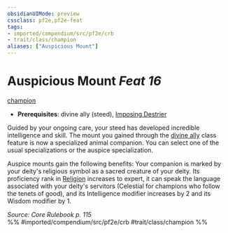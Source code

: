 ```yaml
---
obsidianUIMode: preview
cssclass: pf2e,pf2e-feat
tags:
- imported/compendium/src/pf2e/crb
- trait/class/champion
aliases: ["Auspicious Mount"]
---
```

# Auspicious Mount  *Feat 16*  
[champion](rules/traits/champion.md)  

- **Prerequisites**: divine ally (steed), [Imposing Destrier](imposing-destrier.md)

Guided by your ongoing care, your steed has developed incredible intelligence and skill. The mount you gained through the [divine ally](divine-ally.md) class feature is now a specialized animal companion. You can select one of the usual specializations or the auspice specialization.

Auspice mounts gain the following benefits: Your companion is marked by your deity's religious symbol as a sacred creature of your deity. Its proficiency rank in [Religion](../skills.md#Religion) increases to expert, it can speak the language associated with your deity's servitors (Celestial for champions who follow the tenets of good), and its Intelligence modifier increases by 2 and its Wisdom modifier by 1.

*Source: Core Rulebook p. 115*  
%% #imported/compendium/src/pf2e/crb #trait/class/champion %%